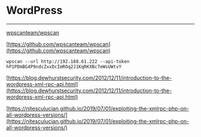 # WordPress

---

[wpscanteam/wpscan](https://github.com/wpscanteam/wpscan)

[https://github.com/wpscanteam/wpscan](https://github.com/wpscanteam/wpscan)

    wpscan --url http://192.168.61.222 --api-token hP1PDmBG4P9ndcZxxDcImROq2J1KqRKXBc7eWsUWtvY

[https://blog.dewhurstsecurity.com/2012/12/11/introduction-to-the-wordpress-xml-rpc-api.html](https://blog.dewhurstsecurity.com/2012/12/11/introduction-to-the-wordpress-xml-rpc-api.html)

[https://nitesculucian.github.io/2019/07/01/exploiting-the-xmlrpc-php-on-all-wordpress-versions/](https://nitesculucian.github.io/2019/07/01/exploiting-the-xmlrpc-php-on-all-wordpress-versions/)